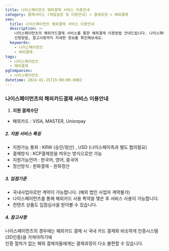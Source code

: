 ```yaml
---
title: 나이스페이먼츠 해외결제 서비스 이용안내
category: 결제서비스 (채널설정 및 이용안내) > 결제유형 > 해외결제
seo:
  title: 나이스페이먼츠 해외결제 서비스 이용안내
  description: >-
    나이스페이먼츠의 해외카드결제 서비스를 통한 해외결제 이용방법 안내드립니다. 나이스페이먼츠의 지원결제 수단 및 특징, 입점기준, 특약
    신청방법, 참고사항까지 자세한 정보를 확인해보세요.
  keywords:
    - 나이스페이먼츠
    - 해외결제
tags:
  - 나이스페이먼츠
  - 해외결제
pgCompanies:
  - 나이스페이먼츠
datetime: 2024-01-25T15:00:00.000Z
---
```


<Callout content="나이스페이먼츠를 통한 해외결제 이용방법 안내드립니다." />

### **나이스페이먼츠의 해외카드결제 서비스 이용안내**

1. **지원 결제수단**

- 해외카드 : VISA, MASTER, Unionpay

##### **2. 지원 서비스 특징**

- 지원가능 통화 : KRW (승인/정산) , USD (나이스페이측과 별도 협의필요)
- 결제방식 : KCP결제창을 띄우는 방식으로만 가능
- 지원가능언어 : 한국어, 영어, 중국어
- 정산방식 : 원화결제 - 원화정산

##### **3. 입점기준**

- 국내사업자로만 계약이 가능합니다. (해외 법인 사업자 계약불가)
- 나이스페이먼츠를 통해 해외카드 사용 특약을 맺은 후 서비스 사용이 가능합니다.
- 컨텐츠 상품도 입점심사을 받아볼 수 있습니다.

##### **4. 참고사항**

나이스페이먼츠의 경우에는 해외카드 결제 시 국내 카드 결제와 비슷하게 인증시스템(3D인증)을 거쳐야하기에\
인증 절차가 없는 해외 결제자들에게는 결제과정이 다소 불편할 수 있습니다.

<Callout content="나이스페이 고객센터로 문의하여 해외카드 서비스 신청
나이스페이 신규계약부서 : 1661-7335 - 3 혹은 pghelp@nicepay.co.kr 로 문의" title="특약 신청방법" icon="💡" />

<Callout title="V2 나이스페이먼츠 연동가이드 보러가기↗" />

<Callout title="V1 나이스페이먼츠 연동가이드 보러가기↗" />
